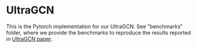# UltraGCN

This is the Pytorch implementation for our UltraGCN. See "benchmarks" folder, where we provide the benchmarks to reproduce the results reported in [UltraGCN paper](https://arxiv.org/pdf/2110.15114.pdf).


